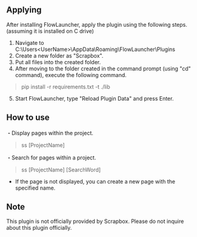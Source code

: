 ## Applying  
After installing FlowLauncher, apply the plugin using the following steps.  (assuming it is installed on C drive)  
  
1. Navigate to C:\Users\<UserName>\AppData\Roaming\FlowLauncher\Plugins  
2. Create a new folder as "Scrapbox".  
3. Put all files into the created folder.
4. After moving to the folder created in the command prompt (using "cd" command), execute the following command.
> pip install -r requirements.txt -t ./lib
5. Start FlowLauncher, type "Reload Plugin Data" and press Enter.  
  
## How to use  
・Display pages within the project.  
> ss [ProjectName]  
  
・Search for pages within a project.  
> ss [ProjectName] [SearchWord]  
* If the page is not displayed, you can create a new page with the specified name.  
  
## Note  
This plugin is not officially provided by Scrapbox. Please do not inquire about this plugin officially.
